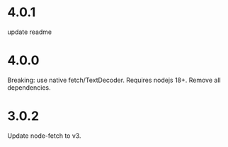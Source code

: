 # 4.0.1

update readme

# 4.0.0

Breaking: use native fetch/TextDecoder.
Requires nodejs 18+. Remove all dependencies.


# 3.0.2

Update node-fetch to v3.